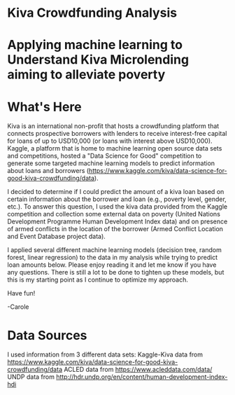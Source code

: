 # Kiva Crowdfunding Analysis 
# Applying machine learning to Understand Kiva Microlending aiming to alleviate poverty

# What's Here
Kiva is an international non-profit that hosts a crowdfunding platform that connects prospective borrowers with lenders to receive interest-free capital for loans of up to USD10,000 (or loans with interest above USD10,000). Kaggle, a platform that is home to machine learning open source data sets and competitions, hosted a "Data Science for Good" competition to generate some targeted machine learning models to predict information about loans and borrowers (https://www.kaggle.com/kiva/data-science-for-good-kiva-crowdfunding/data).

I decided to determine if I could predict the amount of a kiva loan based on certain information about the borrower and loan (e.g., poverty level, gender, etc.). To answer this question, I used the kiva data provided from the Kaggle competition and collection some external data on poverty (United Nations Development Programme Human Development Index data) and on presence of armed conflicts in the location of the borrower (Armed Conflict Location and Event Database project data).

I applied several different machine learning models (decision tree, random forest, linear regression) to the data in my analysis while trying to predict loan amounts below. Please enjoy reading it and let me know if you have any questions. There is still a lot to be done to tighten up these models, but this is my starting point as I continue to optimize my approach.

Have fun!

-Carole

# Data Sources

I used information from 3 different data sets:
Kaggle-Kiva data from https://www.kaggle.com/kiva/data-science-for-good-kiva-crowdfunding/data
ACLED data from https://www.acleddata.com/data/
UNDP data from http://hdr.undp.org/en/content/human-development-index-hdi
